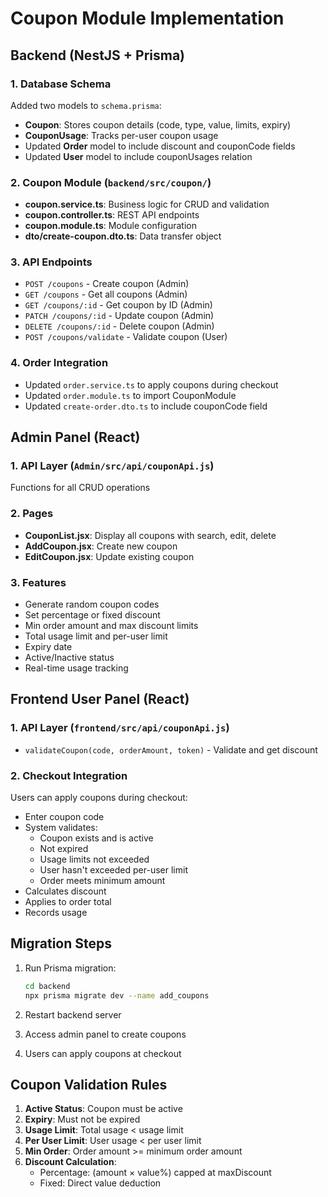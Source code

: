 # Coupon Module Implementation

## Backend (NestJS + Prisma)

### 1. Database Schema
Added two models to `schema.prisma`:
- **Coupon**: Stores coupon details (code, type, value, limits, expiry)
- **CouponUsage**: Tracks per-user coupon usage
- Updated **Order** model to include discount and couponCode fields
- Updated **User** model to include couponUsages relation

### 2. Coupon Module (`backend/src/coupon/`)
- **coupon.service.ts**: Business logic for CRUD and validation
- **coupon.controller.ts**: REST API endpoints
- **coupon.module.ts**: Module configuration
- **dto/create-coupon.dto.ts**: Data transfer object

### 3. API Endpoints
- `POST /coupons` - Create coupon (Admin)
- `GET /coupons` - Get all coupons (Admin)
- `GET /coupons/:id` - Get coupon by ID (Admin)
- `PATCH /coupons/:id` - Update coupon (Admin)
- `DELETE /coupons/:id` - Delete coupon (Admin)
- `POST /coupons/validate` - Validate coupon (User)

### 4. Order Integration
- Updated `order.service.ts` to apply coupons during checkout
- Updated `order.module.ts` to import CouponModule
- Updated `create-order.dto.ts` to include couponCode field

## Admin Panel (React)

### 1. API Layer (`Admin/src/api/couponApi.js`)
Functions for all CRUD operations

### 2. Pages
- **CouponList.jsx**: Display all coupons with search, edit, delete
- **AddCoupon.jsx**: Create new coupon
- **EditCoupon.jsx**: Update existing coupon

### 3. Features
- Generate random coupon codes
- Set percentage or fixed discount
- Min order amount and max discount limits
- Total usage limit and per-user limit
- Expiry date
- Active/Inactive status
- Real-time usage tracking

## Frontend User Panel (React)

### 1. API Layer (`frontend/src/api/couponApi.js`)
- `validateCoupon(code, orderAmount, token)` - Validate and get discount

### 2. Checkout Integration
Users can apply coupons during checkout:
- Enter coupon code
- System validates:
  - Coupon exists and is active
  - Not expired
  - Usage limits not exceeded
  - User hasn't exceeded per-user limit
  - Order meets minimum amount
- Calculates discount
- Applies to order total
- Records usage

## Migration Steps

1. Run Prisma migration:
   ```bash
   cd backend
   npx prisma migrate dev --name add_coupons
   ```

2. Restart backend server

3. Access admin panel to create coupons

4. Users can apply coupons at checkout

## Coupon Validation Rules

1. **Active Status**: Coupon must be active
2. **Expiry**: Must not be expired
3. **Usage Limit**: Total usage < usage limit
4. **Per User Limit**: User usage < per user limit
5. **Min Order**: Order amount >= minimum order amount
6. **Discount Calculation**:
   - Percentage: (amount × value%) capped at maxDiscount
   - Fixed: Direct value deduction
